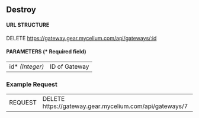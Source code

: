 ## Destroy

#### URL STRUCTURE

DELETE https://gateway.gear.mycelium.com/api/gateways/:id

#### PARAMETERS (* Required field)

<table>
  <tr>
    <td>id* <i>(Integer)</i></td>
    <td>ID of Gateway</td>
</table>

### Example Request

<table>
  <tr>
    <td>REQUEST</td>
    <td>DELETE https://gateway.gear.mycelium.com/api/gateways/7</td>
</table>

